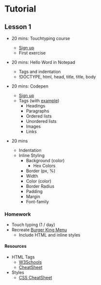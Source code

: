 # Tutorial

## Lesson 1
* 20 mins: Touchtyping course
  * [Sign up](https://www.typingclub.com/)
  * First exercise
  
* 20 mins: Hello Word in Notepad
  * Tags and indentation
  * !DOCTYPE, html, head, title, title, body
  
* 20 mins: Codepen
  * [Sign up](https://codepen.io)
  * Tags (with <a href="github.com/stephenjukes/Tutorial/Lesson1.html?raw=true">example</a>)
    * Headings
    * Paragraphs
    * Ordered lists
    * Unordered lists
    * Images 
    * Links
    
* 20 mins
  * Indentation
  * Inline Styling
    * Background (color)
      * Hex Colors
    * Border (px, %)
    * Width
    * Color (color)
    * Border Radius
    * Padding
    * Margin
    * Font-family
    
### Homework
* Touch typing (1 / day)
* Recreate [Burger King Menu](https://www.burgerking.co.uk/menu)
  * Include HTML and inline styles

#### Resources
* HTML Tags 
  * [W3Schools](https://www.w3schools.com/tags/ref_byfunc.asp)
  * [CheatSheet](https://htmlcheatsheet.com/)
* Styles
  * [CSS CheatSheet](https://websitesetup.org/css3-cheat-sheet/)
